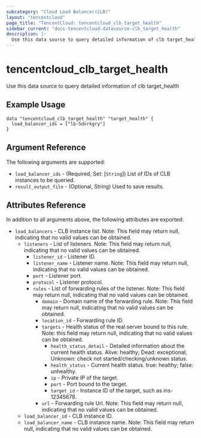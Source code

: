 ```yaml
---
subcategory: "Cloud Load Balancer(CLB)"
layout: "tencentcloud"
page_title: "TencentCloud: tencentcloud_clb_target_health"
sidebar_current: "docs-tencentcloud-datasource-clb_target_health"
description: |-
  Use this data source to query detailed information of clb target_health
---
```


# tencentcloud_clb_target_health

Use this data source to query detailed information of clb target_health

## Example Usage

```hcl
data "tencentcloud_clb_target_health" "target_health" {
  load_balancer_ids = ["lb-5dnrkgry"]
}
```

## Argument Reference

The following arguments are supported:

* `load_balancer_ids` - (Required, Set: [`String`]) List of IDs of CLB instances to be queried.
* `result_output_file` - (Optional, String) Used to save results.

## Attributes Reference

In addition to all arguments above, the following attributes are exported:

* `load_balancers` - CLB instance list. Note: This field may return null, indicating that no valid values can be obtained.
  * `listeners` - List of listeners. Note: This field may return null, indicating that no valid values can be obtained.
    * `listener_id` - Listener ID.
    * `listener_name` - Listener name. Note: This field may return null, indicating that no valid values can be obtained.
    * `port` - Listener port.
    * `protocol` - Listener protocol.
    * `rules` - List of forwarding rules of the listener. Note: This field may return null, indicating that no valid values can be obtained.
      * `domain` - Domain name of the forwarding rule. Note: This field may return null, indicating that no valid values can be obtained.
      * `location_id` - Forwarding rule ID.
      * `targets` - Health status of the real server bound to this rule. Note: this field may return null, indicating that no valid values can be obtained.
        * `health_status_detail` - Detailed information about the current health status. Alive: healthy; Dead: exceptional; Unknown: check not started/checking/unknown status.
        * `health_status` - Current health status. true: healthy; false: unhealthy.
        * `ip` - Private IP of the target.
        * `port` - Port bound to the target.
        * `target_id` - Instance ID of the target, such as ins-12345678.
      * `url` - Forwarding rule Url. Note: This field may return null, indicating that no valid values can be obtained.
  * `load_balancer_id` - CLB instance ID.
  * `load_balancer_name` - CLB instance name. Note: This field may return null, indicating that no valid values can be obtained.


